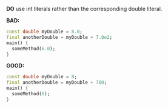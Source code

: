 **DO** use int literals rather than the corresponding double literal.

**BAD:**
```dart
const double myDouble = 8.0;
final anotherDouble = myDouble + 7.0e2;
main() {
  someMethod(6.0);
}
```

**GOOD:**
```dart
const double myDouble = 8;
final anotherDouble = myDouble + 700;
main() {
  someMethod(6);
}
```

